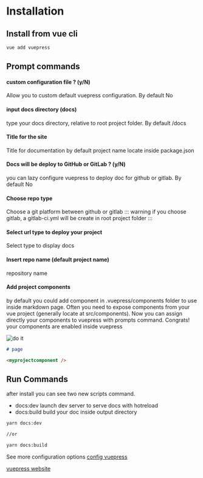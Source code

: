 # Installation



## Install from vue cli
``` sh
vue add vuepress
```

## Prompt commands
#### custom configuration file ? (y/N)
Allow you to custom default vuepress configuration. By default No
#### input docs directory (docs)
type your docs directory, relative to root project folder. By default /docs
#### Title for the site
Title for documentation by default project name locate inside package.json
#### Docs will be deploy to GitHub or GitLab ? (y/N)
you can lazy configure vuepress to deploy doc for github or gitlab. By default No
#### Choose repo type
Choose a git platform between github or gitlab
::: warning
if you choose gitlab, a gitlab-ci.yml will be create in root project folder
:::
#### Select url type to deploy your project
Select type to display docs
#### Insert repo name (default project name)
repository name
#### Add project components
by default you could add component in .vuepress/components folder to use inside markdown page. Often you need to expose components from your vue project (generally locate at src/components).
Now you can assign directly your components to vuepress with prompts command.
Congrats! your components are enabled inside vuepress

![do it](https://media.giphy.com/media/3o85xtLX7zCyeeWGLC/giphy.gif)
```markdown
# page

<myprojectcomponent />
```

## Run Commands
after install you can see two new scripts command. 
- docs:dev launch dev server to serve docs  with hotreload
- docs:build build your doc inside output directory
``` sh
yarn docs:dev

//or

yarn docs:build
```






See more configuration options [config vuepress](https://vuepress.vuejs.org/config/)


[vuepress website](https://vuepress.vuejs.org)
